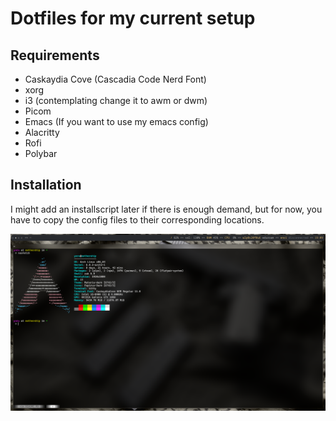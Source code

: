 # Dotfiles for my current setup
## Requirements
- Caskaydia Cove (Cascadia Code Nerd Font)
- xorg
- i3 (contemplating change it to awm or dwm)
- Picom
- Emacs (If you want to use my emacs config)
- Alacritty
- Rofi
- Polybar

## Installation
I might add an installscript later if there is enough demand, but for now,
you have to copy the config files to their corresponding locations.

![preview](https://github.com/tarffie/my-unholy-dotfiles/blob/master/preview.png?raw=true)

